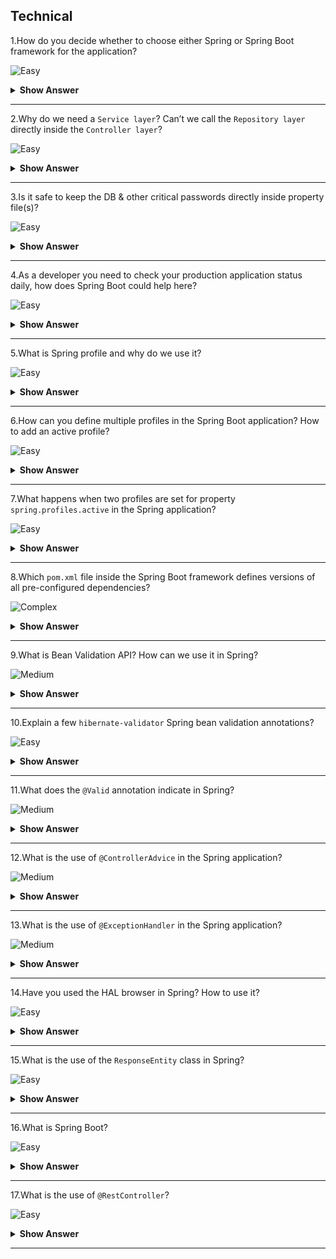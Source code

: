 ## Technical

1.How do you decide whether to choose either Spring or Spring Boot framework for the application?

![Easy](https://raw.githubusercontent.com/revaturelabs/interviewquestions/aef8eff919a3b083089641381ed9a9101ed21fba/ComplexityTags/simple%20(2).svg)

<details markdown="1"> <summary> <b> Show Answer </b> </summary>

<blockquote markdown="1"> 
    
- It’s simple, any console/desktop or web application that wants to leverage DI & other key features provided by Core Spring modules can use the Spring framework.
- Spring Boot framework was evolved on top of Spring framework to support microservices-based architecture on the cloud.
- Spring Boot framework is popularly used to develop Web/Enterprise Applications, RESTful API & Microservices.
</blockquote>

</details>

---
2.Why do we need a `Service layer`? Can’t we call the `Repository layer` directly inside the `Controller layer`?

![Easy](https://raw.githubusercontent.com/revaturelabs/interviewquestions/aef8eff919a3b083089641381ed9a9101ed21fba/ComplexityTags/simple%20(2).svg)

<details markdown="1"> <summary> <b> Show Answer </b> </summary>

<blockquote markdown="1"> 
    
- There is no restriction from compiler, and we can call the Repository layer from the Controller layer directly.
- The layering helps to segregate the Spring application responsibilities and enables loose coupling between the objects.
- Service layer in the application facilitates communication between the Controller and the Persistence/Repository/DAO layer.
- Service layer usually holds business logic e.g.It may include validation logic.
- One Service layer may depend on multiple Repository layers to serve a specific business purpose.
- The method names in Service layer are usually named as per the business purpose they serve whereas method names in Repository are named as standard CRUD operations supported by that Repository.
- Hence, we need Service layer between DAO and Controller layer.
</blockquote> 

</details>

---
3.Is it safe to keep the DB & other critical passwords directly inside property file(s)?

![Easy](https://raw.githubusercontent.com/revaturelabs/interviewquestions/aef8eff919a3b083089641381ed9a9101ed21fba/ComplexityTags/simple%20(2).svg)

<details markdown="1"> <summary> <b> Show Answer </b> </summary>

<blockquote markdown="1"> 
    
- Since property file(s) are readable by anyone who has access to the codebase it is highly recommended not to keep the DB and other critical credentials inside property file(s).
- They are usually stored inside cloud environment variables or passed through command line arguments while executing the application.
```
mvn spring-boot:run -Dspring-boot.run.jvmArguments='
-Dspring.datasource.url=jdbc:postgresql://localhost:5432/mydb 
-Dspring.datasource.username=admin 
-Dspring.datasource.password=gd123'
````
</blockquote> 

</details>

---
4.As a developer you need to check your production application status daily, how does Spring Boot could help here?

![Easy](https://raw.githubusercontent.com/revaturelabs/interviewquestions/aef8eff919a3b083089641381ed9a9101ed21fba/ComplexityTags/simple%20(2).svg)

<details markdown="1"> <summary> <b> Show Answer </b> </summary>

<blockquote markdown="1"> 
    
- One of the routine tasks for a developer is to check the status of the already launched production application periodically.
- To simplify this task, Spring Boot provides a sub-project named Spring Boot Actuator.
- Spring Actuator exposes operational information about the executing application, including, metrics, info, dump, env, etc.
- The information is accessed usually via HTTP endpoints, a few of which are listed below:
    - `/health` summarizes the health status of our application.
    - `/beans` returns all available beans in our BeanFactory.
    - `/envy returns the current environment properties.
- To enable Spring Boot Actuator, we just need to add the spring-boot-actuator dependency to our maven package manager.

```XML
<dependency>
    <groupId>org.springframework.boot</groupId>
    <artifactId>spring-boot-starter-actuator</artifactId>
</dependency>
```
- To access the actuator endpoints using HTTP, we need to both enable and expose them.
- Only the /health and /info endpoints are exposed by default.
- We need to add the following configuration to expose all endpoints: 
`management.endpoints.web.exposure.include=*`

</blockquote> 
</details>

---
5.What is Spring profile and why do we use it?

![Easy](https://raw.githubusercontent.com/revaturelabs/interviewquestions/aef8eff919a3b083089641381ed9a9101ed21fba/ComplexityTags/simple%20(2).svg)

<details markdown="1"> <summary> <b> Show Answer </b> </summary>

<blockquote markdown="1"> 
    
- Spring Profiles provide a way to segregate parts of your application configuration and make it only available in certain environments.
- Any `@Component`, `@Configuration` or `@ConfigurationProperties` can be marked with `@Profile` to limit when it is loaded.
```java
@Configuration
@Profile("prod")
public class ProductionConfiguration {
 // ...
}

@Configuration
@Profile("test")
public class TestConfiguration {
 // ...
}
```
- In the normal Spring way, you can use a `spring.profiles.active` environment property to specify which profiles are active.
- You can specify the property in any of the usual ways, for example, you could include it in your application.properties:
`spring.profiles.active=test`
or specify on the command line using the switch `--spring.profiles.active=prod`.
</blockquote> 

</details>

---
6.How can you define multiple profiles in the Spring Boot application? How to add an active profile?

![Easy](https://raw.githubusercontent.com/revaturelabs/interviewquestions/aef8eff919a3b083089641381ed9a9101ed21fba/ComplexityTags/simple%20(2).svg)

<details markdown="1"> <summary> <b> Show Answer </b> </summary>

<blockquote markdown="1"> 
    
- The application development process undergoes different stages; the typical ones are development, testing, and production.
- Spring Boot profiles help group parts of the application configuration and make it available only in certain environments.
- A profile is a set of configuration settings.
- Spring Boot allows to definition profile of -specific property files in the form of `application-{profile}.properties`.
- We can define both profile-specific and default application.properties file in the application.(For example, if your application activates a profile named prod and uses YAML files, then both application.yml and application-prod.yml will be considered).
- The local/default profile (`application.properties`) is usually called `default`; all the beans that do not have a profile set belong to the `default` profile.
- Spring automatically loads the properties in an application.properties file for all profiles and the ones in profile-specific property files only for the specified profile.
- The keys in the profile-specific property override the ones in the default property file.
- There are plenty of ways of defining active profiles in Spring Boot, including command line arguments, Maven settings, JVM system parameters, environment variables, spring.profiles.active property, and SpringApplication methods.
- We commonly set active profiles using the `spring the .profiles.active` property or command line argument.
- For Example, we have three profiles (`local/default`, `dev`, `prod`) and two profile-specific property files as below:
```
pom.xml
src
├── main
│   ├── java
│   │   └── com
│   │       └── revature
│   │           └── Application.java
│   └── resources
│       ├── application-dev.properties
│       ├── application-prod.properties
│       └── application.properties
└── test
    └── java
```
</blockquote> 

</details>

---
7.What happens when two profiles are set for property `spring.profiles.active` in the Spring application?

![Easy](https://raw.githubusercontent.com/revaturelabs/interviewquestions/aef8eff919a3b083089641381ed9a9101ed21fba/ComplexityTags/simple%20(2).svg)

<details markdown="1"> <summary> <b> Show Answer </b> </summary>

<blockquote markdown="1"> 
    
- If several profiles are specified, a last-wins strategy applies.
- For example, if profiles prod,live are specified by the spring.profiles.active property (i.e.`spring.profiles.active=prod,live`), values in `application-prod.properties` can be overridden by those in `application-live.properties`.
</blockquote> 

</details>

---
8.Which `pom.xml` file inside the Spring Boot framework defines versions of all pre-configured dependencies?

![Complex](https://github.com/revaturelabs/interviewquestions/blob/dev/ComplexityTags/Complex%20(2).svg)

<details markdown="1"> <summary> <b> Show Answer </b> </summary>

<blockquote markdown="1"> 
    
- Spring Boot framework has utilized the concept of parent and child pom file inheritance and defined all the dependencies specific to its release version under `spring-boot-dependencies` module.
- For example, refer to this link: https://repo1.maven.org/maven2/org/springframework/boot/spring-boot-dependencies/2.7.3/spring-boot-dependencies-2.7.3.pom

</blockquote> 

</details>

---
9.What is Bean Validation API? How can we use it in Spring?

![Medium](https://raw.githubusercontent.com/revaturelabs/interviewquestions/aef8eff919a3b083089641381ed9a9101ed21fba/ComplexityTags/Medium%20(2).svg)

<details markdown="1"> <summary> <b> Show Answer </b> </summary>

<blockquote markdown="1"> 
    
- To restrict the input provided by the user in Spring MVC applications, the Spring >=4 supports and uses `Bean Validation API`.
- The Bean Validation API is a Java specification which is used to apply constraints to the fields of a class via annotations.
- Using Bean Validation API we can validate a length, number, regular expression, etc.as well, and build custom validations.
- `Hibernate Validator` is the most famous/used implementation of the Bean Validation API specification.
- There are 3 types of variables that can be validated using Bean Validation API:
  - The request body,
  - Variables within the path (e.g., id in /api/{id}) and,
  - Query parameters.
- Spring Boot comes with the validation starter, which needs to be included in `pom.xml` file and the intern added the `hibernate-validator` dependency as below:

```xml
  <dependency>
    <groupId>org.springframework.boot</groupId>
    <artifactId>spring-boot-starter-validation</artifactId>
  </dependency>
```

</blockquote> 

</details>

---
10.Explain a few `hibernate-validator` Spring bean validation annotations?

![Easy](https://raw.githubusercontent.com/revaturelabs/interviewquestions/aef8eff919a3b083089641381ed9a9101ed21fba/ComplexityTags/simple%20(2).svg)

<details markdown="1"> <summary> <b> Show Answer </b> </summary>

<blockquote markdown="1"> 
    
- Few common validation annotations are listed below:
  - `@NotNull`: Field must not be null.
  - `@NotEmpty`: List field must not be empty.
  - `@NotBlank`: String field must not be the empty String (i.e., it must have at least one Character).
  - `@Min` and `@Max`: Numerical field is only valid when its value is above or below a certain value.
  - `@Pattern`: String field is only valid when it matches a certain regular expression.
  - `@Email`: String field must be a valid email address.
</blockquote> 

</details>

---
11.What does the `@Valid` annotation indicate in Spring?

![Medium](https://raw.githubusercontent.com/revaturelabs/interviewquestions/aef8eff919a3b083089641381ed9a9101ed21fba/ComplexityTags/Medium%20(2).svg)

<details markdown="1"> <summary> <b> Show Answer </b> </summary>

<blockquote markdown="1"> 
    
- The `@Valid` annotation can be added to variables in a `RestController` mapping method to validate them.
- In the below code our POST request takes in a request body, and we're mapping that request body to a class InputForm.
- The `@Valid` annotation will tell Spring to go and validate the data passed into the controller i.e., age is between 18 and 60 inclusive because of those Bean Validation API annotations (min and max).
```java
@RestController
public class ValidateFormController {
  @PostMapping("/validateInput")
  ResponseEntity<String> validateBody(@Valid @RequestBody InputForm inputForm) {
    return ResponseEntity.ok("valid");
  }
  // ...
}

public class InputForm {
  @Min(18)
  @Max(60)
  private int age;
  // ...
}
```

</blockquote> 

</details>

---

12.What is the use of `@ControllerAdvice` in the Spring application?

![Medium](https://raw.githubusercontent.com/revaturelabs/interviewquestions/aef8eff919a3b083089641381ed9a9101ed21fba/ComplexityTags/Medium%20(2).svg)

<details markdown="1"> <summary> <b> Show Answer </b> </summary>

<blockquote markdown="1"> 
    
- `@ControllerAdvice` is a specialization of the `@Component` annotation which allows handling exceptions across the whole application in one global handling component.
- It intercepts exceptions thrown by methods annotated with `@RequestMapping` and similar.
- All you need to have is a class annotated with @ControllerAdvice.
- If any exception is raised in the defined controller [you can define to which packages this controller advice should listen for exception in base packages] then it is handled by ControllerAdvice.
```java
@ControllerAdvice(basePackages = "{com.revature.controller}")
public class RestApiExceptionHandlerAdvice {
    /** Handle all business exceptions here */  
}
```
</blockquote> 

</details>

---

13.What is the use of `@ExceptionHandler` in the Spring application?

![Medium](https://raw.githubusercontent.com/revaturelabs/interviewquestions/aef8eff919a3b083089641381ed9a9101ed21fba/ComplexityTags/Medium%20(2).svg)

<details markdown="1"> <summary> <b> Show Answer </b> </summary>

<blockquote markdown="1"> 
    
- The `@ExceptionHandler` is an annotation used to handle a specific exception in the controller and send a custom response to the client.
- We need to have a method annotated with @ExceptionHandler which takes Exception Class (any exception that you want to handle) as an argument, if any of these exceptions are raised in the controller, then this handler method will handle it.
- If we have two handler methods in the same controller say for example one handler for Exception and another handler for RuntimeException, then the handler method which is closer to the Exception Class hierarchy is triggered.
- For example, if NullPointerException is thrown then IOException handler method is triggered, which is the closest to the Exception class.
```java
@ControllerAdvice(basePackages = "{com.revature.controller}")
public class RestApiExceptionHandlerAdvice {
    @ExceptionHandler(value = BadRequestException.class)
    public ErrorMessage handleBadRequest(BadRequestException exception) {
        //code...
        return errMsg;
    }
    @ExceptionHandler(value = GatewayTimeoutException.class)
    public ErrorMessage handleGatewayTimeout(GatewayTimeoutException exception) {
        //code...
        return errMsg;
    } 
}
```
</blockquote> 

</details>

---
14.Have you used the HAL browser in Spring? How to use it?

![Easy](https://raw.githubusercontent.com/revaturelabs/interviewquestions/aef8eff919a3b083089641381ed9a9101ed21fba/ComplexityTags/simple%20(2).svg)

<details markdown="1"> <summary> <b> Show Answer </b> </summary>

<blockquote markdown="1"> 
    
- HAL stands for Hypertext Application Language.
- HAL is a simple format that gives a consistent and easy way to hyperlink between resources in your API.
- Adopting HAL make API explorable, and its documentation easily discoverable from within the API itself.
- In short, it makes API easier to work with and therefore more attractive to client developers.
- The HAL browser provides an in-browser GUI to traverse your Spring RESTful API.
- Below is the single dependency needed to integrate the HAL browser into our REST API.

```xml
  <dependency>
	  <groupId>org.springframework.data</groupId>
	  <artifactId>spring-data-rest-hal-explorer</artifactId>
  </dependency>
```
- If we have the above dependency, Spring will auto-configure the HAL browser, and make it available via the default endpoint.
- All we need to do now is press run and switch to the browser.The HAL browser will then be available on http://localhost:8080/
</blockquote> 

</details>

---
15.What is the use of the `ResponseEntity` class in Spring?

![Easy](https://raw.githubusercontent.com/revaturelabs/interviewquestions/aef8eff919a3b083089641381ed9a9101ed21fba/ComplexityTags/simple%20(2).svg)

<details markdown="1"> <summary> <b> Show Answer </b> </summary>

<blockquote markdown="1"> 
    
- `ResponseEntity` represents an HTTP response, including headers, body, and status.
- While `@ResponseBody` puts the return value into the body of the response, ResponseEntity also allows us to add headers and HTTP Status codes.
- It can be used in both `@RestController` and `@Controller`.
```java
 @RequestMapping("/handle")
 public ResponseEntity<String> handle() {
   URI location = ...;
   HttpHeaders responseHeaders = new HttpHeaders();
   responseHeaders.setLocation(location);
   responseHeaders.set("MyResponseHeader", "MyValue");
   return new ResponseEntity<String>("Hello World", responseHeaders, HttpStatus.CREATED);
 }
```
</blockquote> 

</details>

---

16.What is Spring Boot?

![Easy](https://raw.githubusercontent.com/revaturelabs/interviewquestions/aef8eff919a3b083089641381ed9a9101ed21fba/ComplexityTags/simple%20(2).svg)

<details markdown="1"> <summary> <b> Show Answer </b> </summary>

<blockquote markdown="1"> 

Spring Boot is a microservice-based framework and making a production-ready application in it takes very less time.

</blockquote>

</details>

---

17.What is the use of `@RestController`?

![Easy](https://raw.githubusercontent.com/revaturelabs/interviewquestions/aef8eff919a3b083089641381ed9a9101ed21fba/ComplexityTags/simple%20(2).svg)

<details markdown="1"> <summary> <b> Show Answer </b> </summary>

<blockquote markdown="1"> 

`@RestController` is a convenience annotation for creating Restful controllers.It is a specialization of @Component and is autodetected through classpath scanning.It adds the @Controller and @ResponseBody annotations.It converts the response to JSON or XML.

</blockquote>

</details>

---
